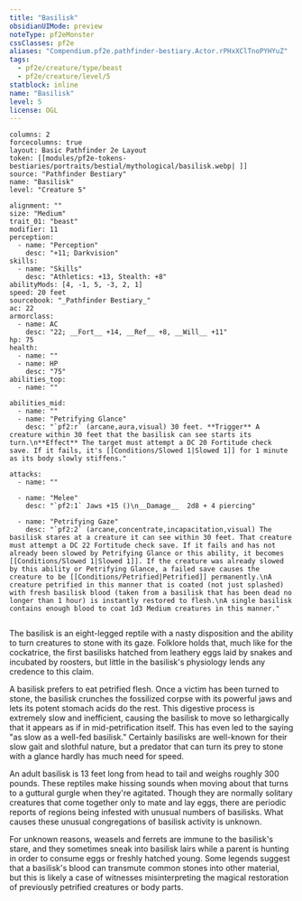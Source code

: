 ```yaml
---
title: "Basilisk"
obsidianUIMode: preview
noteType: pf2eMonster
cssClasses: pf2e
aliases: "Compendium.pf2e.pathfinder-bestiary.Actor.rPHxXClTnoPYHYuZ" 
tags:
  - pf2e/creature/type/beast
  - pf2e/creature/level/5
statblock: inline
name: "Basilisk"
level: 5
license: OGL
---
```


```statblock
columns: 2
forcecolumns: true
layout: Basic Pathfinder 2e Layout
token: [[modules/pf2e-tokens-bestiaries/portraits/bestial/mythological/basilisk.webp| ]]
source: "Pathfinder Bestiary"
name: "Basilisk"
level: "Creature 5"

alignment: ""
size: "Medium"
trait_01: "beast"
modifier: 11
perception:
  - name: "Perception"
    desc: "+11; Darkvision"
skills:
  - name: "Skills"
    desc: "Athletics: +13, Stealth: +8"
abilityMods: [4, -1, 5, -3, 2, 1]
speed: 20 feet
sourcebook: "_Pathfinder Bestiary_"
ac: 22
armorclass:
  - name: AC
    desc: "22; __Fort__ +14, __Ref__ +8, __Will__ +11"
hp: 75
health:
  - name: ""
  - name: HP
    desc: "75"
abilities_top:
  - name: ""

abilities_mid:
  - name: ""
  - name: "Petrifying Glance"
    desc: "`pf2:r` (arcane,aura,visual) 30 feet. **Trigger** A creature within 30 feet that the basilisk can see starts its turn.\n**Effect** The target must attempt a DC 20 Fortitude check save. If it fails, it's [[Conditions/Slowed 1|Slowed 1]] for 1 minute as its body slowly stiffens."

attacks:
  - name: ""

  - name: "Melee"
    desc: "`pf2:1` Jaws +15 ()\n__Damage__  2d8 + 4 piercing"

  - name: "Petrifying Gaze"
    desc: "`pf2:2` (arcane,concentrate,incapacitation,visual) The basilisk stares at a creature it can see within 30 feet. That creature must attempt a DC 22 Fortitude check save. If it fails and has not already been slowed by Petrifying Glance or this ability, it becomes [[Conditions/Slowed 1|Slowed 1]]. If the creature was already slowed by this ability or Petrifying Glance, a failed save causes the creature to be [[Conditions/Petrified|Petrified]] permanently.\nA creature petrified in this manner that is coated (not just splashed) with fresh basilisk blood (taken from a basilisk that has been dead no longer than 1 hour) is instantly restored to flesh.\nA single basilisk contains enough blood to coat 1d3 Medium creatures in this manner."
 
```



The basilisk is an eight-legged reptile with a nasty disposition and the ability to turn creatures to stone with its gaze. Folklore holds that, much like for the cockatrice, the first basilisks hatched from leathery eggs laid by snakes and incubated by roosters, but little in the basilisk's physiology lends any credence to this claim.

A basilisk prefers to eat petrified flesh. Once a victim has been turned to stone, the basilisk crunches the fossilized corpse with its powerful jaws and lets its potent stomach acids do the rest. This digestive process is extremely slow and inefficient, causing the basilisk to move so lethargically that it appears as if in mid-petrification itself. This has even led to the saying "as slow as a well-fed basilisk." Certainly basilisks are well-known for their slow gait and slothful nature, but a predator that can turn its prey to stone with a glance hardly has much need for speed.

An adult basilisk is 13 feet long from head to tail and weighs roughly 300 pounds. These reptiles make hissing sounds when moving about that turns to a guttural gurgle when they're agitated. Though they are normally solitary creatures that come together only to mate and lay eggs, there are periodic reports of regions being infested with unusual numbers of basilisks. What causes these unusual congregations of basilisk activity is unknown.

For unknown reasons, weasels and ferrets are immune to the basilisk's stare, and they sometimes sneak into basilisk lairs while a parent is hunting in order to consume eggs or freshly hatched young. Some legends suggest that a basilisk's blood can transmute common stones into other material, but this is likely a case of witnesses misinterpreting the magical restoration of previously petrified creatures or body parts.
